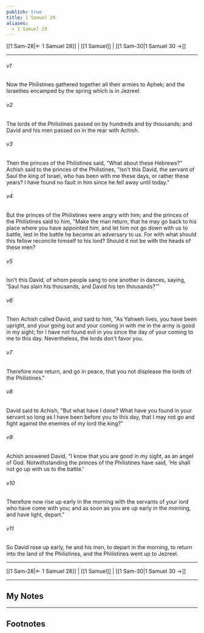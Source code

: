 ```yaml
---
publish: true
title: 1 Samuel 29
aliases:
  - 1 Samuel 29
---
```


[[1 Sam-28|← 1 Samuel 28]] | [[1 Samuel]] | [[1 Sam-30|1 Samuel 30 →]]
***



###### v1 
Now the Philistines gathered together all their armies to Aphek; and the Israelites encamped by the spring which is in Jezreel. 

###### v2 
The lords of the Philistines passed on by hundreds and by thousands; and David and his men passed on in the rear with Achish. 

###### v3 
Then the princes of the Philistines said, "What about these Hebrews?" Achish said to the princes of the Philistines, "Isn't this David, the servant of Saul the king of Israel, who has been with me these days, or rather these years? I have found no fault in him since he fell away until today." 

###### v4 
But the princes of the Philistines were angry with him; and the princes of the Philistines said to him, "Make the man return, that he may go back to his place where you have appointed him, and let him not go down with us to battle, lest in the battle he become an adversary to us. For with what should this fellow reconcile himself to his lord? Should it not be with the heads of these men? 

###### v5 
Isn't this David, of whom people sang to one another in dances, saying, 'Saul has slain his thousands, and David his ten thousands?'" 

###### v6 
Then Achish called David, and said to him, "As Yahweh lives, you have been upright, and your going out and your coming in with me in the army is good in my sight; for I have not found evil in you since the day of your coming to me to this day. Nevertheless, the lords don't favor you. 

###### v7 
Therefore now return, and go in peace, that you not displease the lords of the Philistines." 

###### v8 
David said to Achish, "But what have I done? What have you found in your servant so long as I have been before you to this day, that I may not go and fight against the enemies of my lord the king?" 

###### v9 
Achish answered David, "I know that you are good in my sight, as an angel of God. Notwithstanding the princes of the Philistines have said, 'He shall not go up with us to the battle.' 

###### v10 
Therefore now rise up early in the morning with the servants of your lord who have come with you; and as soon as you are up early in the morning, and have light, depart." 

###### v11 
So David rose up early, he and his men, to depart in the morning, to return into the land of the Philistines, and the Philistines went up to Jezreel.

***
[[1 Sam-28|← 1 Samuel 28]] | [[1 Samuel]] | [[1 Sam-30|1 Samuel 30 →]]

---
## My Notes

---
## Footnotes